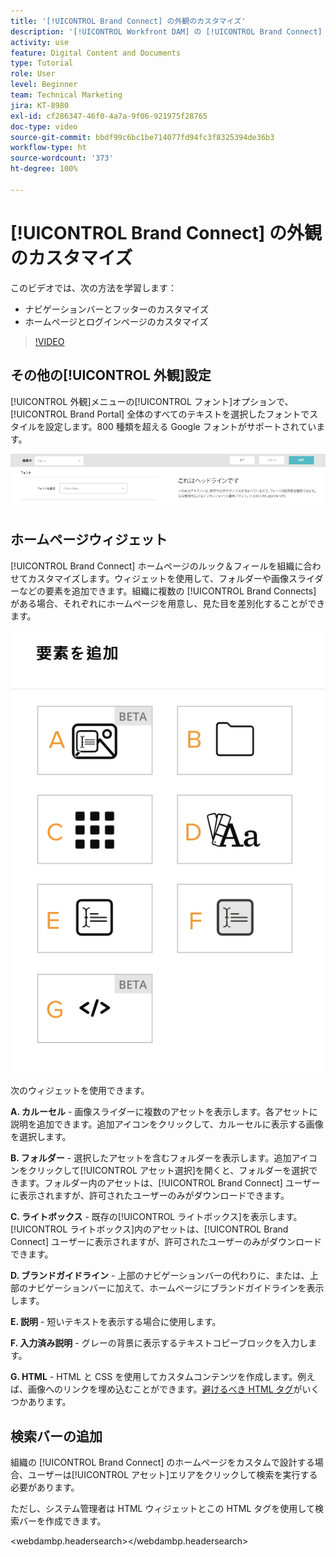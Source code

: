```yaml
---
title: '[!UICONTROL Brand Connect] の外観のカスタマイズ'
description: '[!UICONTROL Workfront DAM] の [!UICONTROL Brand Connect] で、ナビゲーションバーとフッターをカスタマイズする方法、ホームページとログインページをカスタマイズする方法を説明します。'
activity: use
feature: Digital Content and Documents
type: Tutorial
role: User
level: Beginner
team: Technical Marketing
jira: KT-8980
exl-id: cf286347-46f0-4a7a-9f06-921975f28765
doc-type: video
source-git-commit: bbdf99c6bc1be714077fd94fc3f8325394de36b3
workflow-type: ht
source-wordcount: '373'
ht-degree: 100%

---
```


# [!UICONTROL Brand Connect] の外観のカスタマイズ

このビデオでは、次の方法を学習します：

* ナビゲーションバーとフッターのカスタマイズ
* ホームページとログインページのカスタマイズ

>[!VIDEO](https://video.tv.adobe.com/v/335242/?quality=12&learn=on&enablevpops=1)

## その他の[!UICONTROL 外観]設定

[!UICONTROL 外観]メニューの[!UICONTROL フォント]オプションで、[!UICONTROL Brand Portal] 全体のすべてのテキストを選択したフォントでスタイルを設定します。800 種類を超える Google フォントがサポートされています。

![Brand Portal の[!UICONTROL 外観]メニュースタイルの[!UICONTROL フォント]オプション](assets/02-brand-connect-appearance-font.png)

## ホームページウィジェット

[!UICONTROL Brand Connect] ホームページのルック＆フィールを組織に合わせてカスタマイズします。ウィジェットを使用して、フォルダーや画像スライダーなどの要素を追加できます。組織に複数の [!UICONTROL Brand Connects] がある場合、それぞれにホームページを用意し、見た目を差別化することができます。

![[!UICONTROL Brand Connect] ホームページで利用可能なウィジェットのスクリーンショット](assets/03-brand-connect-home-page-widgets.png)

次のウィジェットを使用できます。

**A. カルーセル** - 画像スライダーに複数のアセットを表示します。各アセットに説明を追加できます。追加アイコンをクリックして、カルーセルに表示する画像を選択します。

**B. フォルダー** - 選択したアセットを含むフォルダーを表示します。追加アイコンをクリックして[!UICONTROL アセット選択]を開くと、フォルダーを選択できます。フォルダー内のアセットは、[!UICONTROL Brand Connect] ユーザーに表示されますが、許可されたユーザーのみがダウンロードできます。

**C. ライトボックス** - 既存の[!UICONTROL ライトボックス]を表示します。[!UICONTROL ライトボックス]内のアセットは、[!UICONTROL Brand Connect] ユーザーに表示されますが、許可されたユーザーのみがダウンロードできます。

**D. ブランドガイドライン** - 上部のナビゲーションバーの代わりに、または、上部のナビゲーションバーに加えて、ホームページにブランドガイドラインを表示します。

**E. 説明** - 短いテキストを表示する場合に使用します。

**F. 入力済み説明** - グレーの背景に表示するテキストコピーブロックを入力します。

**G. HTML** - HTML と CSS を使用してカスタムコンテンツを作成します。例えば、画像へのリンクを埋め込むことができます。[避けるべき HTML タグ](https://www.damsuccess.com/hc/en-us/articles/206170043-Brand-Connect-Admin-Guide#html)がいくつかあります。

## 検索バーの追加

組織の [!UICONTROL Brand Connect] のホームページをカスタムで設計する場合、ユーザーは[!UICONTROL アセット]エリアをクリックして検索を実行する必要があります。

ただし、システム管理者は HTML ウィジェットとこの HTML タグを使用して検索バーを作成できます。

&lt;webdambp.headersearch>&lt;/webdambp.headersearch>

